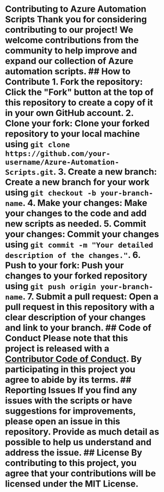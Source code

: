 # Contributing to Azure Automation Scripts Thank you for considering contributing to our project! We welcome contributions from the community to help improve and expand our collection of Azure automation scripts. ## How to Contribute 1. **Fork the repository**: Click the "Fork" button at the top of this repository to create a copy of it in your own GitHub account. 2. **Clone your fork**: Clone your forked repository to your local machine using `git clone https://github.com/your-username/Azure-Automation-Scripts.git`. 3. **Create a new branch**: Create a new branch for your work using `git checkout -b your-branch-name`. 4. **Make your changes**: Make your changes to the code and add new scripts as needed. 5. **Commit your changes**: Commit your changes using `git commit -m "Your detailed description of the changes."`. 6. **Push to your fork**: Push your changes to your forked repository using `git push origin your-branch-name`. 7. **Submit a pull request**: Open a pull request in this repository with a clear description of your changes and link to your branch. ## Code of Conduct Please note that this project is released with a [Contributor Code of Conduct](CODE_OF_CONDUCT.md). By participating in this project you agree to abide by its terms. ## Reporting Issues If you find any issues with the scripts or have suggestions for improvements, please open an issue in this repository. Provide as much detail as possible to help us understand and address the issue. ## License By contributing to this project, you agree that your contributions will be licensed under the MIT License. 